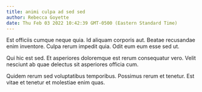 ```yaml
---
title: animi culpa ad sed sed
author: Rebecca Goyette
date: Thu Feb 03 2022 10:42:39 GMT-0500 (Eastern Standard Time)
---
```

Est officiis cumque neque quia. Id aliquam corporis aut. Beatae recusandae enim inventore. Culpa rerum impedit quia. Odit eum eum esse sed ut.

 Qui hic est sed. Et asperiores doloremque est rerum consequatur vero. Velit nesciunt ab quae delectus sit asperiores officia cum.

 Quidem rerum sed voluptatibus temporibus. Possimus rerum et tenetur. Est vitae et tenetur et molestiae enim quas.
